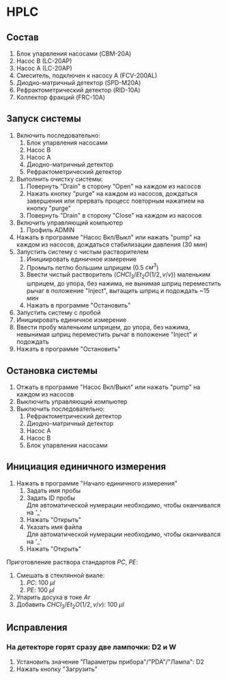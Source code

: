# HPLC

## Состав

1. Блок упарвления насосами (CBM-20A)
2. Насос B (LC-20AP)
3. Насос A (LC-20AP)
5. Смеситель, подключен к насосу A (FCV-200AL)
4. Диодно-матричный детектор (SPD-M20A)
5. Рефрактометрический детектор (RID-10A)
6. Коллектор фракций (FRC-10A)

## Запуск системы

1. Включить последовательно:
   1. Блок упарвления насосами
   2. Насос B
   3. Насос A
   4. Диодно-матричный детектор
   5. Рефрактометрический детектор
2. Выполнить очистку системы:
   1. Повернуть "Drain" в сторону "Open" на каждом из насосов
   2. Нажать кнопку "purge" на каждом из насосов, дождаться завершения или прервать процесс повторным нажатием на кнопку "purge"
   3. Повернуть "Drain" в сторону "Close" на каждом из насосов
3. Включить управляющий компьютер
   1. Профиль ADMIN
4. Нажать в программе "Насос Вкл/Выкл" или нажать "pump" на каждом из насосов, дождаться стабилизации давления (30 $мин$)
5. Запустить систему с чистым растворителем
   1. Инициировать единичное измерение
   2. Промыть петлю большим шприцем (0.5 $см^3$)
   3. Ввести чистый растворитель ($CHCl_3/Et_2O (1/2, v/v)$) маленьким шприцем, до упора, без нажима, не вынимая шприц переместить рычаг в положение "Inject", вытащить шприц и подождать ~15 $мин$
   4. Нажать в программе "Остановить"
6.  Запустить систему с пробой
   1. Инициировать единичное измерение
   2. Ввести пробу маленьким шприцем, до упора, без нажима, невынимая шприц переместить рычаг в положение "Inject" и подождать
   3. Нажать в программе "Остановить"

## Остановка системы

1. Отжать в программе "Насос Вкл/Выкл" или нажать "pump" на каждом из насосов
2. Выключить управляющий компьютер
3. Выключить последовательно:
   1. Рефрактометрический детектор
   2. Диодно-матричный детектор
   3. Насос A
   4. Насос B
   5. Блок упарвления насосами

## Инициация единичного измерения

1. Нажать в программе "Начало единичного измерения"
   1. Задать имя пробы
   2. Задать ID пробы  
      Для автоматической нумерации необходимо, чтобы оканчивался на '_'
   3. Нажать "Открыть"
   4. Указать имя файла  
      Для автоматической нумерации необходимо, чтобы оканчивался на '_'
   6. Нажать "Открыть"

Приготовление раствора стандартов $PC$, $PE$:

1. Смешать в стеклянной виале:
   1. $PC$: 100 ${\mu}l$
   2. $PE$: 100 ${\mu}l$
2. Упарить досуха в токе $Ar$
3. Добавить $CHCl_3/Et_2O (1/2, v/v)$: 100 ${\mu}l$

## Исправления

### На детекторе горят сразу две лампочки: D2 и W

1. Установить значение "Параметры прибора"/"PDA"/"Лампа": D2
2. Нажать кнопку "Загрузить"
